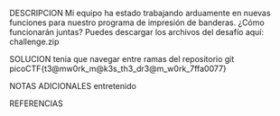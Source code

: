 
DESCRIPCION
Mi equipo ha estado trabajando arduamente en nuevas funciones para nuestro programa de impresión de banderas. ¿Cómo funcionarán juntas?
Puedes descargar los archivos del desafío aquí: challenge.zip

SOLUCION
tenia que navegar entre ramas del repositorio git
picoCTF{t3@mw0rk_m@k3s_th3_dr3@m_w0rk_7ffa0077}

NOTAS ADICIONALES
entretenido

REFERENCIAS

